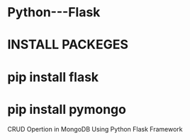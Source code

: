 # Python---Flask


# INSTALL PACKEGES

# pip install flask

# pip install pymongo


CRUD Opertion in MongoDB Using Python Flask Framework
